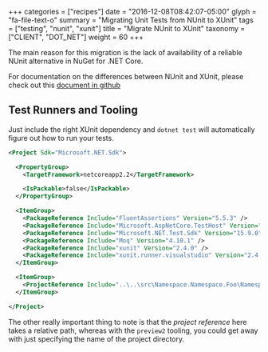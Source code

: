 +++
categories = ["recipes"]
date = "2016-12-08T08:42:07-05:00"
glyph = "fa-file-text-o"
summary = "Migrating Unit Tests from NUnit to XUnit"
tags = ["testing", "nunit", "xunit"]
title = "Migrate NUnit to XUnit"
taxonomy = ["CLIENT", "DOT_NET"]
weight = 60
+++

The main reason for this migration is the lack of availability of a reliable NUnit alternative in NuGet for .NET Core.

For documentation on the differences between NUnit and XUnit, please check out this [document in github](https://xunit.github.io/docs/comparisons.html)

## Test Runners and Tooling

Just include the right XUnit dependency and `dotnet test` will automatically figure out how to run your tests.

```xml
<Project Sdk="Microsoft.NET.Sdk">

  <PropertyGroup>
    <TargetFramework>netcoreapp2.2</TargetFramework>

    <IsPackable>false</IsPackable>
  </PropertyGroup>

  <ItemGroup>
    <PackageReference Include="FluentAssertions" Version="5.5.3" />
    <PackageReference Include="Microsoft.AspNetCore.TestHost" Version="2.2.0" />
    <PackageReference Include="Microsoft.NET.Test.Sdk" Version="15.9.0" />
    <PackageReference Include="Moq" Version="4.10.1" />
    <PackageReference Include="xunit" Version="2.4.0" />
    <PackageReference Include="xunit.runner.visualstudio" Version="2.4.0" />
  </ItemGroup>

  <ItemGroup>
    <ProjectReference Include="..\..\src\Namespace.Namespace.Foo\Namespace.Namespace.Foo.csproj" />
  </ItemGroup>  

</Project>
```

The other really important thing to note is that the _project reference_ here takes a relative path, whereas with the `preview2` tooling, you could get away with just specifying the name of the project directory.
